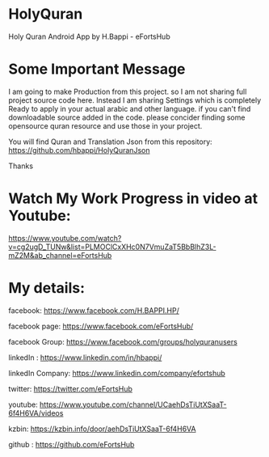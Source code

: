 # HolyQuran
Holy Quran Android App by H.Bappi - eFortsHub



# Some Important Message
I am going to make Production from this project. so I am not sharing full project source code here. Instead I am sharing Settings which is completely Ready to apply in your actual arabic and other language. if you can't find downloadable source added in the code. please concider finding some opensource quran resource and use those in your project.


You will find Quran and Translation Json from this repository: https://github.com/hbappi/HolyQuranJson

Thanks




# Watch My Work Progress in video at Youtube:
https://www.youtube.com/watch?v=cg2ugD_TUNw&list=PLMOClCxXHc0N7VmuZaT5BbBlhZ3L-mZ2M&ab_channel=eFortsHub





# My details:
facebook:  https://www.facebook.com/H.BAPPI.HP/

facebook page:  https://www.facebook.com/eFortsHub/

facebook Group: https://www.facebook.com/groups/holyquranusers

linkedIn : https://www.linkedin.com/in/hbappi/

linkedIn Company: https://www.linkedin.com/company/efortshub

twitter: https://twitter.com/eFortsHub

youtube: https://www.youtube.com/channel/UCaehDsTiUtXSaaT-6f4H6VA/videos

kzbin: https://kzbin.info/door/aehDsTiUtXSaaT-6f4H6VA

github : https://github.com/eFortsHub

